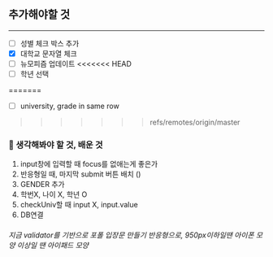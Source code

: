 <h2> 추가해야할 것</h2> <hr>

- [ ] 성별 체크 박스 추가
- [x] 대학교 문자열 체크
- [ ] 뉴모피즘 업데이트
<<<<<<< HEAD
- [ ] 학년 선택

=======
- [ ] university, grade in same row
>>>>>>> refs/remotes/origin/master


<h3> 💛 생각해봐야 할 것, 배운 것</h3>

1. input창에 입력할 때 focus를 없애는게 좋은가
2. 반응형일 때, 마지막 submit 버튼 배치 ()
3. GENDER 추가
4. 학번X, 나이 X,  학년 O
5. checkUniv할 때 input X, input.value
6. DB연결 

<h6> 지금 validator를 기반으로 포폴 입장문 만들기
반응형으로, 950px이하일땐 아이폰 모양
이상일 땐 아이패드 모양

</h6>
